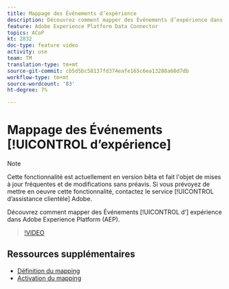 ```yaml
---
title: Mappage des Événements d’expérience
description: Découvrez comment mapper des Événements d’expérience dans Adobe Experience Platform (AEP).
feature: Adobe Experience Platform Data Connector
topics: ACoP
kt: 2832
doc-type: feature video
activity: use
team: TM
translation-type: tm+mt
source-git-commit: cb5d5bc58137fd374eafe165c6ea13288a60d7db
workflow-type: tm+mt
source-wordcount: '83'
ht-degree: 7%

---
```



# Mappage des Événements [!UICONTROL d’expérience]

>[!NOTE]
>
>Cette fonctionnalité est actuellement en version bêta et fait l&#39;objet de mises à jour fréquentes et de modifications sans préavis.
>Si vous prévoyez de mettre en oeuvre cette fonctionnalité, contactez le service [!UICONTROL d’assistance clientèle] Adobe.

Découvrez comment mapper des Événements [!UICONTROL d’] expérience dans Adobe Experience Platform (AEP).

>[!VIDEO](https://video.tv.adobe.com/v/27265?quality=12)

## Ressources supplémentaires

* [Définition du mapping](https://docs.adobe.com/content/help/en/campaign-standard/using/administrating/mapping-campaign-and-aep-data/aep-mapping-definition.html)
* [Activation du mapping](https://docs.adobe.com/content/help/en/campaign-standard/using/administrating/mapping-campaign-and-aep-data/aep-mapping-activation.html)

